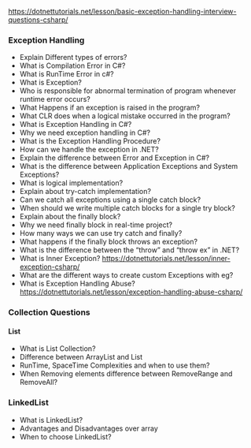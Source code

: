 https://dotnettutorials.net/lesson/basic-exception-handling-interview-questions-csharp/

### Exception Handling

* Explain Different types of errors?
* What is Compilation Error in C#?
* What is RunTime Error in c#?
* What is Exception?
* Who is responsible for abnormal termination of program whenever runtime error occurs?
* What Happens if an exception is raised in the program?
* What CLR does when a logical mistake occurred in the program?
* What is Exception Handling in C#?
* Why we need exception handling in C#?
* What is the Exception Handling Procedure?
* How can we handle the exception in .NET?
* Explain the difference between Error and Exception in C#?
* What is the difference between Application Exceptions and System Exceptions?
* What is logical implementation?
* Explain about try-catch implementation?
* Can we catch all exceptions using a single catch block?
* When should we write multiple catch blocks for a single try block?
* Explain about the finally block?
* Why we need finally block in real-time project?
* How many ways we can use try catch and finally?
* What happens if the finally block throws an exception?
* What is the difference between the “throw” and “throw ex” in .NET?
* What is Inner Exception?  https://dotnettutorials.net/lesson/inner-exception-csharp/
* What are the different ways to create custom Exceptions with eg?
* What is Exception Handling Abuse? https://dotnettutorials.net/lesson/exception-handling-abuse-csharp/


### Collection Questions

#### List<T>
  * What is List<T> Collection?
  * Difference between ArrayList and List
  * RunTime, SpaceTime Complexities and when to use them?
  * When Removing elements difference between RemoveRange and RemoveAll? 
 
 ### LinkedList<T>
 * What is LinkedList?
 * Advantages and Disadvantages over array
 * When to choose LinkedList?



